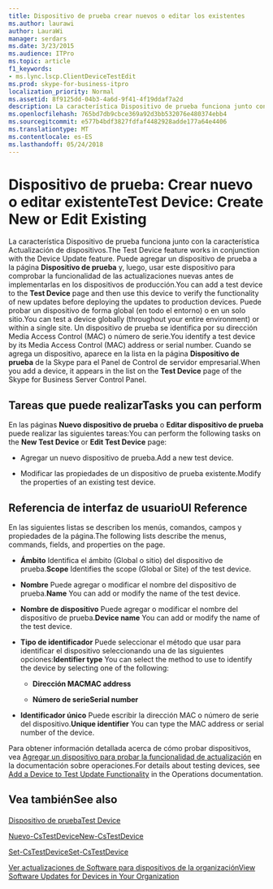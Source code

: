 ```yaml
---
title: Dispositivo de prueba crear nuevos o editar los existentes
ms.author: laurawi
author: LauraWi
manager: serdars
ms.date: 3/23/2015
ms.audience: ITPro
ms.topic: article
f1_keywords:
- ms.lync.lscp.ClientDeviceTestEdit
ms.prod: skype-for-business-itpro
localization_priority: Normal
ms.assetid: 8f9125dd-04b3-4a6d-9f41-4f19ddaf7a2d
description: La característica Dispositivo de prueba funciona junto con la característica Actualización de dispositivos. Puede agregar un dispositivo de prueba a la página probar dispositivo y, a continuación, usar este dispositivo para comprobar la funcionalidad de nuevas actualizaciones antes de implementar las actualizaciones en los dispositivos de producción. Puede probar un dispositivo de forma global (en todo el entorno) o en un solo sitio. Un dispositivo de prueba se identifica por su dirección Media Access Control (MAC) o número de serie. Cuando se agrega un dispositivo, aparece en la lista en la página dispositivo de prueba de la Skype para el Panel de Control de servidor empresarial.
ms.openlocfilehash: 765bd7db9cbce369a92d3bb532076e480374ebb4
ms.sourcegitcommit: e577b4bdf3827fdfaf4482928adde177a64e4406
ms.translationtype: MT
ms.contentlocale: es-ES
ms.lasthandoff: 05/24/2018
---
```

# <a name="test-device-create-new-or-edit-existing"></a><span data-ttu-id="5436a-107">Dispositivo de prueba: Crear nuevo o editar existente</span><span class="sxs-lookup"><span data-stu-id="5436a-107">Test Device: Create New or Edit Existing</span></span>
 
<span data-ttu-id="5436a-108">La característica Dispositivo de prueba funciona junto con la característica Actualización de dispositivos.</span><span class="sxs-lookup"><span data-stu-id="5436a-108">The Test Device feature works in conjunction with the Device Update feature.</span></span> <span data-ttu-id="5436a-109">Puede agregar un dispositivo de prueba a la página **Dispositivo de prueba** y, luego, usar este dispositivo para comprobar la funcionalidad de las actualizaciones nuevas antes de implementarlas en los dispositivos de producción.</span><span class="sxs-lookup"><span data-stu-id="5436a-109">You can add a test device to the **Test Device** page and then use this device to verify the functionality of new updates before deploying the updates to production devices.</span></span> <span data-ttu-id="5436a-110">Puede probar un dispositivo de forma global (en todo el entorno) o en un solo sitio.</span><span class="sxs-lookup"><span data-stu-id="5436a-110">You can test a device globally (throughout your entire environment) or within a single site.</span></span> <span data-ttu-id="5436a-111">Un dispositivo de prueba se identifica por su dirección Media Access Control (MAC) o número de serie.</span><span class="sxs-lookup"><span data-stu-id="5436a-111">You identify a test device by its Media Access Control (MAC) address or serial number.</span></span> <span data-ttu-id="5436a-112">Cuando se agrega un dispositivo, aparece en la lista en la página **Dispositivo de prueba** de la Skype para el Panel de Control de servidor empresarial.</span><span class="sxs-lookup"><span data-stu-id="5436a-112">When you add a device, it appears in the list on the **Test Device** page of the Skype for Business Server Control Panel.</span></span>
  
## <a name="tasks-you-can-perform"></a><span data-ttu-id="5436a-113">Tareas que puede realizar</span><span class="sxs-lookup"><span data-stu-id="5436a-113">Tasks you can perform</span></span>

<span data-ttu-id="5436a-114">En las páginas **Nuevo dispositivo de prueba** o **Editar dispositivo de prueba** puede realizar las siguientes tareas:</span><span class="sxs-lookup"><span data-stu-id="5436a-114">You can perform the following tasks on the **New Test Device** or **Edit Test Device** page:</span></span>
  
- <span data-ttu-id="5436a-115">Agregar un nuevo dispositivo de prueba.</span><span class="sxs-lookup"><span data-stu-id="5436a-115">Add a new test device.</span></span>
    
- <span data-ttu-id="5436a-116">Modificar las propiedades de un dispositivo de prueba existente.</span><span class="sxs-lookup"><span data-stu-id="5436a-116">Modify the properties of an existing test device.</span></span>
    
## <a name="ui-reference"></a><span data-ttu-id="5436a-117">Referencia de interfaz de usuario</span><span class="sxs-lookup"><span data-stu-id="5436a-117">UI Reference</span></span>

<span data-ttu-id="5436a-118">En las siguientes listas se describen los menús, comandos, campos y propiedades de la página.</span><span class="sxs-lookup"><span data-stu-id="5436a-118">The following lists describe the menus, commands, fields, and properties on the page.</span></span>
  
- <span data-ttu-id="5436a-119">**Ámbito** Identifica el ámbito (Global o sitio) del dispositivo de prueba.</span><span class="sxs-lookup"><span data-stu-id="5436a-119">**Scope** Identifies the scope (Global or Site) of the test device.</span></span>
    
- <span data-ttu-id="5436a-120">**Nombre** Puede agregar o modificar el nombre del dispositivo de prueba.</span><span class="sxs-lookup"><span data-stu-id="5436a-120">**Name** You can add or modify the name of the test device.</span></span>
    
- <span data-ttu-id="5436a-121">**Nombre de dispositivo** Puede agregar o modificar el nombre del dispositivo de prueba.</span><span class="sxs-lookup"><span data-stu-id="5436a-121">**Device name** You can add or modify the name of the test device.</span></span>
    
- <span data-ttu-id="5436a-122">**Tipo de identificador** Puede seleccionar el método que usar para identificar el dispositivo seleccionando una de las siguientes opciones:</span><span class="sxs-lookup"><span data-stu-id="5436a-122">**Identifier type** You can select the method to use to identify the device by selecting one of the following:</span></span>
    
  - <span data-ttu-id="5436a-123">**Dirección MAC**</span><span class="sxs-lookup"><span data-stu-id="5436a-123">**MAC address**</span></span>
    
  - <span data-ttu-id="5436a-124">**Número de serie**</span><span class="sxs-lookup"><span data-stu-id="5436a-124">**Serial number**</span></span>
    
- <span data-ttu-id="5436a-125">**Identificador único** Puede escribir la dirección MAC o número de serie del dispositivo.</span><span class="sxs-lookup"><span data-stu-id="5436a-125">**Unique identifier** You can type the MAC address or serial number of the device.</span></span>
    
<span data-ttu-id="5436a-126">Para obtener información detallada acerca de cómo probar dispositivos, vea [Agregar un dispositivo para probar la funcionalidad de actualización](http://technet.microsoft.com/library/ce509fd1-17b3-4b78-b269-fe5d06fe2e1d.aspx) en la documentación sobre operaciones.</span><span class="sxs-lookup"><span data-stu-id="5436a-126">For details about testing devices, see [Add a Device to Test Update Functionality](http://technet.microsoft.com/library/ce509fd1-17b3-4b78-b269-fe5d06fe2e1d.aspx) in the Operations documentation.</span></span>
## <a name="see-also"></a><span data-ttu-id="5436a-127">Vea también</span><span class="sxs-lookup"><span data-stu-id="5436a-127">See also</span></span>

#### 

[<span data-ttu-id="5436a-128">Dispositivo de prueba</span><span class="sxs-lookup"><span data-stu-id="5436a-128">Test Device</span></span>](test-device.md)

[<span data-ttu-id="5436a-129">Nuevo-CsTestDevice</span><span class="sxs-lookup"><span data-stu-id="5436a-129">New-CsTestDevice</span></span>](https://docs.microsoft.com/powershell/module/skype/new-cstestdevice?view=skype-ps)
  
[<span data-ttu-id="5436a-130">Set-CsTestDevice</span><span class="sxs-lookup"><span data-stu-id="5436a-130">Set-CsTestDevice</span></span>](https://docs.microsoft.com/powershell/module/skype/set-cstestdevice?view=skype-ps)
  
[<span data-ttu-id="5436a-131">Ver actualizaciones de Software para dispositivos de la organización</span><span class="sxs-lookup"><span data-stu-id="5436a-131">View Software Updates for Devices in Your Organization</span></span>](http://technet.microsoft.com/library/d2cca12b-ed43-4e1f-90ab-d14bca8b482c.aspx)

